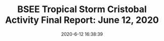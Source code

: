 ---
"title": "BSEE Tropical Storm Cristobal Activity Final Report: June 12, 2020"
"date": "2020-6-12 16:38:39"
"feed_name": "BSEE"
"feed_website": "https://www.bsee.gov/"
"feed_rss": "https://www.bsee.gov/feed/news-items/rss.xml"
"link": "https://www.bsee.gov/newsroom/latest-news/statements-and-releases/press-releases/bsee-tropical-storm-cristobal-activity"
"file": "_posts/2020-6-12-16-38-39_BSEE_865757e82b01c40759ab4e8a54e73264721ca136.md"
"accident": "0"
"drilling": "0"
"dead": "0"
"injured": "0"
---
